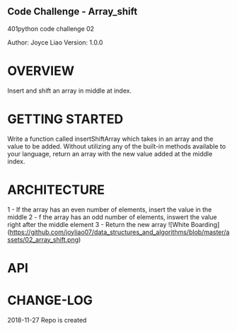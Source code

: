 ## Code Challenge - Array_shift
401python code challenge 02


Author: Joyce Liao
Version: 1.0.0


# OVERVIEW
Insert and shift an array in middle at index.


# GETTING STARTED
Write a function called insertShiftArray which takes in an array and the value to be added. Without utilizing any of the built-in methods available to your language, return an array with the new value added at the middle index.


# ARCHITECTURE
1 - If the array has an even number of elements, insert the value in the middle
2 - f the array has an odd number of elements, inswert the value right after the middle element
3 - Return the new array
![White Boarding] (https://github.com/joyliao07/data_structures_and_algorithms/blob/master/assets/02_array_shift.png) 


# API



# CHANGE-LOG



2018-11-27 Repo is created




